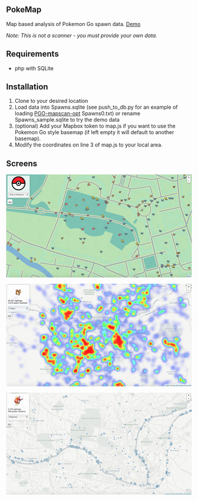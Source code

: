 ## PokeMap

Map based analysis of Pokemon Go spawn data. 
[Demo](http://www.nadnerb.co.uk/pokemongo/bath.php)

*Note: This is not a scanner - you must provide your own data.*

## Requirements

* php with SQLite

## Installation

1. Clone to your desired location
2. Load data into Spawns.sqlite (see push_to_db.py for an example of loading [PGO-mapscan-opt](https://github.com/seikur0/PGO-mapscan-opt) Spawns0.txt) or rename Spawns_sample.sqlite to try the demo data
3. (optional) Add your Mapbox token to map.js if you want to use the Pokemon Go style basemap (if left empty it will default to another basemap).
4. Modify the coordinates on line 3 of map.js to your local area.

## Screens

![PokeMap](https://raw.githubusercontent.com/nadnerb33/PokeMap/master/Images/Screen.jpg)

![PokeMap](https://raw.githubusercontent.com/nadnerb33/PokeMap/master/Images/Screen1.jpg)

![PokeMap](https://raw.githubusercontent.com/nadnerb33/PokeMap/master/Images/Screen2.jpg)



